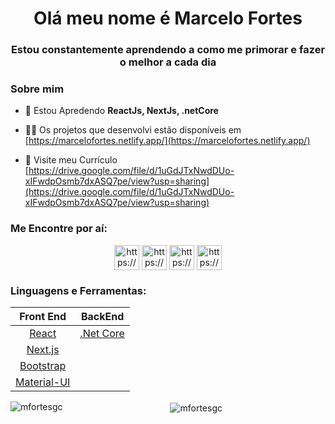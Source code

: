 <h1 align="center">Olá meu nome é Marcelo Fortes</h1>
<h3 align="center">Estou constantemente aprendendo a como me primorar e fazer o melhor a cada dia</h3>

<h3 align="left">Sobre mim</h3>

- 🌱 Estou Apredendo **ReactJs, NextJs, .netCore**

- 👨‍💻 Os projetos que desenvolvi estão disponíveis em [https://marcelofortes.netlify.app/](https://marcelofortes.netlify.app/)

- 📄 Visite meu Currículo [https://drive.google.com/file/d/1uGdJTxNwdDUo-xIFwdpOsmb7dxASQ7pe/view?usp=sharing](https://drive.google.com/file/d/1uGdJTxNwdDUo-xIFwdpOsmb7dxASQ7pe/view?usp=sharing)

 <h3 align="left">Me Encontre por aí:</h3>
<div align="center">
  <a href="https://codepen.io/https://codepen.io/marcelofortesgc" target="blank"><img align="center" src="https://raw.githubusercontent.com/rahuldkjain/github-profile-readme-generator/master/src/images/icons/Social/codepen.svg" alt="https://codepen.io/marcelofortesgc" height="40" width="40"/></a>
  <a href="https://linkedin.com/in/https://www.linkedin.com/in/marcelo-fortes-608328144/" target="blank"><img align="center" src="https://raw.githubusercontent.com/rahuldkjain/github-profile-readme-generator/master/src/images/icons/Social/linked-in-alt.svg" alt="https://www.linkedin.com/in/marcelo-fortes-608328144/" height="40" width="40"/></a>
  <a href="https://codesandbox.com/https://codesandbox.io/dashboard/home?workspace=846f5e8e-3d4b-4aa5-abf6-376cac623b43" target="blank"><img align="center" src="https://raw.githubusercontent.com/rahuldkjain/github-profile-readme-generator/master/src/images/icons/Social/codesandbox.svg" alt="https://codesandbox.io/dashboard/home?workspace=846f5e8e-3d4b-4aa5-abf6-376cac623b43" height="40" width="40" /></a>
   <a href="https://instagram.com/https://www.instagram.com/mfortesgc/" target="blank"><img align="center" src="https://raw.githubusercontent.com/rahuldkjain/github-profile-readme-generator/master/src/images/icons/Social/instagram.svg" alt="https://www.instagram.com/mfortesgc/" height="40" width="40" /></a>
</p>

<h3 align="left">Linguagens e Ferramentas:</h3>
 
|Front End|BackEnd|
|:-------------------------------------------:	|:---------------------------------------:	|
|[React](https://pt-br.reactjs.org/)           	|  [.Net Core](https://docs.microsoft.com/pt-br/dotnet/core/introduction) 	|
|[Next.js](https://nextjs.org/)               	|                                         	|
|[Bootstrap](https://getbootstrap.com/)       	|                                           |
|[Material-UI](https://material-ui.com/)       	|                                         	|
 


<p><img align="left" src="https://github-readme-stats.vercel.app/api/top-langs?username=marcelofortesgc&show_icons=true&locale=en&layout=compact" alt="mfortesgc" /></p>

<p>&nbsp;<img align="center" src="https://github-readme-stats.vercel.app/api?username=marcelofortesgc&show_icons=true&locale=en" alt="mfortesgc" /></p>
